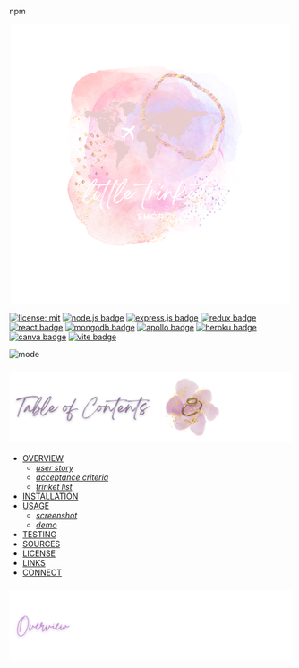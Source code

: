 npm <p align="center">
<img src="./locket-love/branding/header.png"/>
</p>

[![license: mit](https://img.shields.io/badge/license-mit-pink)](https://opensource.org/licenses/MIT)
[![node.js badge](https://img.shields.io/badge/node-purple?logo=nodedotjs&logoColor=white&style=flat)](https://nodejs.org/en)
[![express.js badge](https://img.shields.io/badge/express-plum.svg?&logo=Express&logoColor=white)](https://expressjs.com/)
[![redux badge](https://img.shields.io/badge/redux-hotpink.svg?&logo=Redux&logoColor=white)](https://redux.js.org/)
[![react badge](https://img.shields.io/badge/react-salmon.svg?&logo=React&logoColor=white)](https://react.dev/)
[![mongodb badge](https://img.shields.io/badge/mongodb-indigo.svg?&logo=MongoDB&logoColor=white)](https://www.mongodb.com/)
[![apollo badge](https://img.shields.io/badge/-apollo-fuchsia?&logo=apollo-graphql)](https://www.apollographql.com/)
[![heroku badge](https://img.shields.io/badge/heroku-lavender.svg?&logo=Insomnia&logoColor=white)](https://heroku.com)
[![canva badge](https://img.shields.io/badge/canva-orchid.svg?&logo=Canva&logoColor=white)](https://canva.com/)
[![vite badge](https://img.shields.io/badge/vite-darkviolet.svg?&logo=Vite&logoColor=white)](https://vitejs.dev/)

<p align="left">
  <img alt="mode" src="https://img.shields.io/badge/view-darkmode-black.svg?&logo=Github&logoColor=white" >
</p>

### ![table-of-contents](./locket-love/branding/toc.png)
- [OVERVIEW](#overview)
  - [*user story*](#user-story)
  - [*acceptance criteria*](#accpetance-criteria)
  - [*trinket list*](#trinket-list)
- [INSTALLATION](#installation)
- [USAGE](#usage)
  - [*screenshot*](#screenshot)
  - [*demo*](#demo)
- [TESTING](#testing)
- [SOURCES](#sources)
- [LICENSE](#license)
- [LINKS](#links)
- [CONNECT](#connect)

### ![overview](./locket-love/branding/1.png)
